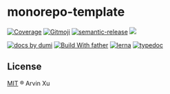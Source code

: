 # monorepo-template

[![Coverage][coverage]][codecov-url] [![Gitmoji][gitmoji]][gitmoji-url] [![semantic-release][semantic-release]][semantic-release-repo] ![][license-url]

[![ docs by dumi][dumi-url]](https://d.umijs.org/) [![Build With father][father-url]](https://github.com/umijs/father/) [![lerna](https://img.shields.io/badge/maintained%20with-lerna-cc00ff.svg)][lerna-url] [![typedoc](https://img.shields.io/badge/API%20by-typedoc-9600ff.svg)](https://typedoc.org/)

<!-- umi url -->

[lerna-url]: https://lernajs.io/
[dumi-url]: https://img.shields.io/badge/docs%20by-dumi-blue
[father-url]: https://img.shields.io/badge/build%20with-father-028fe4.svg

<!-- badage url -->

[gitmoji]: https://img.shields.io/badge/gitmoji-%20😜%20😍-FFDD67.svg
[gitmoji-url]: https://gitmoji.carloscuesta.me/
[semantic-release]: https://img.shields.io/badge/%20%20%F0%9F%93%A6%F0%9F%9A%80-semantic--release-e10079.svg
[semantic-release-repo]: https://github.com/semantic-release/semantic-release
[license-url]: https://img.shields.io/github/license/arvinxx/gitmoji-commit-workflow

<!-- Github CI -->

[test-ci]: https://github.com/arvinxx/monorepo-template/workflows/Test%20CI/badge.svg
[release-ci]: https://github.com/arvinxx/monorepo-template/workflows/Release%20CI/badge.svg
[test-ci-url]: https://github.com/arvinxx/monorepo-template/actions?query=workflow%3A%22Test+CI%22
[deploy-ci-url]: https://github.com/arvinxx/monorepo-template/actions?query=workflow%3A%22Release+CI%22
[coverage]: https://codecov.io/gh/arvinxx/monorepo-template/branch/master/graph/badge.svg
[codecov-url]: https://codecov.io/gh/arvinxx/monorepo-template/branch/master

## License

[MIT](./LICENSE) ® Arvin Xu
